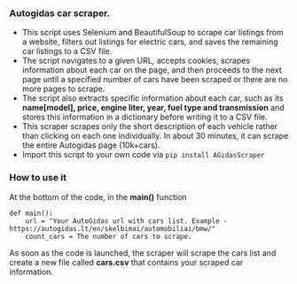 ### Autogidas car scraper.

- This script uses Selenium and BeautifulSoup to scrape car listings from a website, filters out listings for electric cars, and saves the remaining car listings to a CSV file.
- The script navigates to a given URL, accepts cookies, scrapes information about each car on the page, and then proceeds to the next page until a specified number of cars have been scraped or there are no more pages to scrape. 
- The script also extracts specific information about each car, such as its **name[model], price, engine liter, year, fuel type and transmission** and stores this information in a dictionary before writing it to a CSV file.
- This scraper scrapes only the short description of each vehicle rather than clicking on each one individually. In about 30 minutes, it can scrape the entire Autogidas page (10k+cars).
- Import this script to your own code via ```pip install AGidasScraper```


### How to use it

At the bottom of the code, in the **main()** function
```
def main():
    url = "Your AutoGidas url with cars list. Example - https://autogidas.lt/en/skelbimai/automobiliai/bmw/"
    count_cars = The number of cars to scrape.
```
As soon as the code is launched, the scraper will scrape the cars list and create a new file called **cars.csv** that contains your scraped car information.
